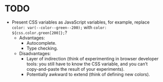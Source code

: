 # TODO

- Present CSS variables as JavaScript variables, for example, replace `color: var(--color--green--200);` with `color: ${css.color.green[200]};`?
  - Advantages:
    - Autocomplete.
    - Type checking.
  - Disadvantages:
    - Layer of indirection (think of experimenting in browser developer tools: you still have to know the CSS variable, and you can’t copy-and-paste the result of your experiments).
    - Potentially awkward to extend (think of defining new colors).
